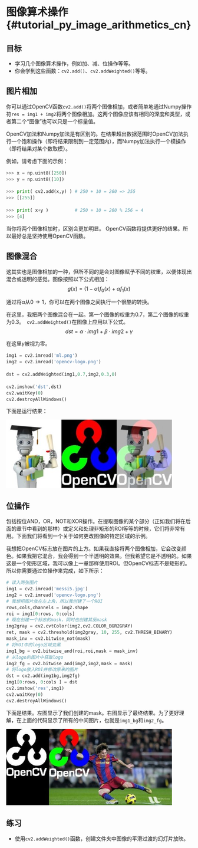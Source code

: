 # 图像算术操作{#tutorial_py_image_arithmetics_cn}

## 目标

- 学习几个图像算术操作，例如加、减、位操作等等。
- 你会学到这些函数：`cv2.add()`、`cv2.addWeighted()`等等。

## 图片相加

你可以通过OpenCV函数`cv2.add()`将两个图像相加，或者简单地通过Numpy操作符`res = img1 + img2`将两个图像相加。这两个图像应该有相同的深度和类型，或者第二个“图像”也可以只是一个标量值。

OpenCV加法和Numpy加法是有区别的。在结果超出数据范围时OpenCV加法执行一个饱和操作（即将结果限制到一定范围内），而Numpy加法执行一个模操作（即将结果对某个数取模）。

例如，请考虑下面的示例：

```python
>>> x = np.uint8([250])
>>> y = np.uint8([10])

>>> print( cv2.add(x,y) ) # 250 + 10 = 260 => 255
>>> [[255]]

>>> print( x+y )          # 250 + 10 = 260 % 256 = 4
>>> [4]
```

当你将两个图像相加时，区别会更加明显。 OpenCV函数将提供更好的结果。所以最好总是坚持使用OpenCV函数。

## 图像混合

这其实也是图像相加的一种，但所不同的是会对图像赋予不同的权重，以便体现出混合或透明的感觉。图像按照以下公式相加：
$$
g(x)=(1-\alpha)f_{0}(x)+ \alpha f_{1}(x)
$$


通过将$\alpha$从$0 \rightarrow 1$，你可以在两个图像之间执行一个很酷的转换。

在这里，我把两个图像混合在一起。第一个图像的权重为0.7，第二个图像的权重为0.3。` cv2.addWeighted()`在图像上应用以下公式。
$$
dst = \alpha \cdot img1 + \beta \cdot img2 + \gamma
$$


在这里$\gamma$被视为零。

```python
img1 = cv2.imread('ml.png')
img2 = cv2.imread('opencv-logo.png')

dst = cv2.addWeighted(img1,0.7,img2,0.3,0)

cv2.imshow('dst',dst)
cv2.waitKey(0)
cv2.destroyAllWindows()
```

下面是运行结果：

![image](images/blending.jpg)

## 位操作

包括按位AND，OR，NOT和XOR操作。在提取图像的某个部分（正如我们将在后面的章节中看到的那样）或定义和处理非矩形的ROI等等的时候，它们将非常有用。下面我们将看到一个关于如何更改图像的特定区域的示例。

我想把OpenCV标志放在图片的上方。如果我直接将两个图像相加，它会改变颜色。如果我把它混合，我会得到一个半透明的效果。但我希望它是不透明的。如果这是一个矩形区域，我可以像上一章那样使用ROI。但OpenCV标志不是矩形的。所以你需要通过位操作来完成，如下所示：

```python
# 读入两张图片
img1 = cv2.imread('messi5.jpg')
img2 = cv2.imread('opencv-logo.png')
# 我想把图片放在左上角，所以我创建了一个ROI
rows,cols,channels = img2.shape
roi = img1[0:rows, 0:cols]
# 现在创建一个标志的mask，同时也创建其反mask
img2gray = cv2.cvtColor(img2,cv2.COLOR_BGR2GRAY)
ret, mask = cv2.threshold(img2gray, 10, 255, cv2.THRESH_BINARY)
mask_inv = cv2.bitwise_not(mask)
# 将ROI中的logo区域变黑
img1_bg = cv2.bitwise_and(roi,roi,mask = mask_inv)
# 从logo的图片中获取logo
img2_fg = cv2.bitwise_and(img2,img2,mask = mask)
# 将logo放入ROI并修改原来的图片
dst = cv2.add(img1bg,img2fg)
img1[0:rows, 0:cols ] = dst
cv2.imshow('res',img1)
cv2.waitKey(0)
cv2.destroyAllWindows()
```

下面是结果。左图显示了我们创建的mask。右图显示了最终结果。为了更好理解，在上面的代码显示了所有的中间图片，也就是`img1_bg`和`img2_fg`。

![image](images/overlay.jpg)

## 练习

- 使用`cv2.addWeighted()`函数，创建文件夹中图像的平滑过渡的幻灯片放映。


